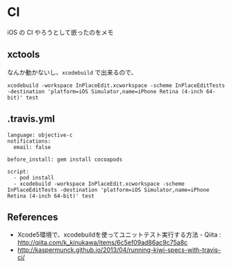 CI
===

iOS の CI やろうとして嵌ったのをメモ

xctools
---

なんか動かないし、`xcodebuild` で出来るので、

```
xcodebuild -workspace InPlaceEdit.xcworkspace -scheme InPlaceEditTests -destination 'platform=iOS Simulator,name=iPhone Retina (4-inch 64-bit)' test
```

.travis.yml
---

```
language: objective-c
notifications:
  email: false

before_install: gem install cocoapods

script:
  - pod install
  - xcodebuild -workspace InPlaceEdit.xcworkspace -scheme InPlaceEditTests -destination 'platform=iOS Simulator,name=iPhone Retina (4-inch 64-bit)' test
```

References
---

- Xcode5環境で、xcodebuildを使ってユニットテスト実行する方法 - Qiita : http://qiita.com/k_kinukawa/items/6c5ef09ad86ac9c75a8c
- http://kaspermunck.github.io/2013/04/running-kiwi-specs-with-travis-ci/
